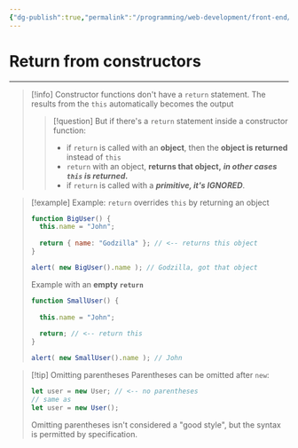 ```yaml
---
{"dg-publish":true,"permalink":"/programming/web-development/front-end/javascript-vanilla/03-objects/05-constructor-operator-new/03-return-from-constructors/","tags":["programming","webdevelopment","frontend","JavaScript"]}
---
```


# Return from constructors

--- 
>[!info]
> Constructor functions don't have a `return` statement.
> The results from the `this` automatically becomes the output
>>[!question] But if there's a `return` statement inside a constructor function:
>> - if `return` is called with an __object__, then the __object is returned__ instead of `this`
>> 	- `return` with an object, __returns that object,__ ___in other cases `this` is returned.___
>> - if `return` is called with a ___primitive, it's IGNORED___.

>[!example] 
> Example: `return` overrides `this` by returning an object
> ```javascript
> function BigUser() {
> 	this.name = "John";
> 	
> 	return { name: "Godzilla" }; // <-- returns this object
> }
> 
> alert( new BigUser().name ); // Godzilla, got that object
> ```
> 
> Example with an __empty `return`__
> ```javascript
> function SmallUser() {
> 	
> 	this.name = "John";
> 	
> 	return; // <-- return this
> }
> 
> alert( new SmallUser().name ); // John
> ```


>[!tip] Omitting parentheses
>Parentheses can be omitted after `new`:
>```javascript
>let user = new User; // <-- no parentheses
>// same as
>let user = new User();
>```
>Omitting parentheses isn't considered a "good style", but the syntax is permitted by specification.

